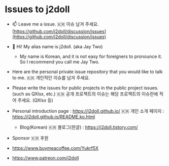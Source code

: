 # Issues to j2doll

- :mailbox: Leave me a issue. :kr: 이슈 남겨 주세요. [https://github.com/j2doll/discussion/issues](https://github.com/j2doll/discussion/issues)

- :monkey: Hi! My alias name is j2doll. (aka Jay Two)
   - My name is Korean, and it is not easy for foreigners to pronounce it. So I recommend you call me Jay Two.
   
- Here are the personal private issue repository that you would like to talk to me. :kr: 개인적인 이슈를 남겨 주세요.

- Please write the issues for public projects in the public project issues. (such as QXlsx, etc.) :kr: 공개 프로젝트의 이슈는 해당 프로젝트의 이슈란에 적어 주세요. (QXlsx 등)

- Personal introduction page : https://j2doll.github.io/  :kr: 개인 소개 페이지 : https://j2doll.github.io/README.ko.html
  - Blog(Korean) :kr: 블로그(한글) : https://j2doll.tistory.com/

- Sponsor :kr: 후원
 - https://www.buymeacoffee.com/Yukrf5X
 - https://www.patreon.com/j2doll
 
